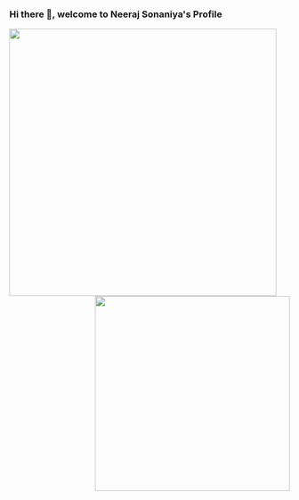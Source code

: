 ### Hi there 👋, welcome to Neeraj Sonaniya's Profile
<img align='left' src="https://github-readme-stats.vercel.app/api?username=nsonaniya2010&show_icons=true&theme=tokyonight" width="480">
<img align='right' src="https://github-readme-stats.vercel.app/api/top-langs/?username=nsonaniya2010" width="350">
<!--
**nsonaniya2010/nsonaniya2010** is a ✨ _special_ ✨ repository because its `README.md` (this file) appears on your GitHub profile.

Here are some ideas to get you started:

- 🔭 I’m currently working on ...
- 🌱 I’m currently learning ...
- 👯 I’m looking to collaborate on ...
- 🤔 I’m looking for help with ...
- 💬 Ask me about ...
- 📫 How to reach me: ...
- 😄 Pronouns: ...
- ⚡ Fun fact: ...
-->
